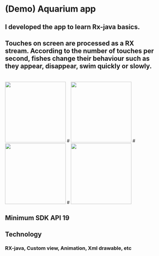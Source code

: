 # (Demo) Aquarium app
## I developed the app to learn Rx-java basics.
## Touches on screen are processed as a RX stream. According to the number of touches per second, fishes change their behaviour such as they appear, disappear, swim quickly or slowly.

#
<img src="https://cloud.githubusercontent.com/assets/21304543/22502038/96e36ac0-e86b-11e6-8658-a8050f97b26f.png" width="200"/>
#
<img src="https://cloud.githubusercontent.com/assets/21304543/22502039/96ebe696-e86b-11e6-857d-9d072d415bcb.png" width="200"/>
#
<img src="(https://cloud.githubusercontent.com/assets/21304543/22502040/970d05b0-e86b-11e6-930c-a96b148bf751.png" width="200"/>
#
<img src="https://cloud.githubusercontent.com/assets/21304543/22502041/971b16aa-e86b-11e6-9f8e-bbeba12f9cf7.png" width="200"/>


## Minimum SDK API 19 

## Technology
### RX-java, Custom view, Animation, Xml drawable, etc
